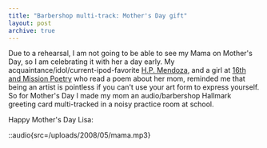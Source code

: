 ```yaml
---
title: "Barbershop multi-track: Mother's Day gift"
layout: post
archive: true
---
```


Due to a rehearsal, I am not going to be able to see my Mama on Mother's Day, so I am celebrating it with her a day early. My acquaintance/idol/current-ipod-favorite [H.P. Mendoza](http://www.hpmendoza.com/), and a girl at [16th and Mission Poetry](http://www.16thmission.com/) who read a poem about her mom, reminded me that being an artist is pointless if you can't use your art form to express yourself.  So for Mother's Day I made my mom an audio/barbershop Hallmark greeting card multi-tracked in a noisy practice room at school.

Happy Mother's Day Lisa:

::audio{src=/uploads/2008/05/mama.mp3}